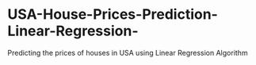 # USA-House-Prices-Prediction-Linear-Regression-
Predicting the prices of houses in USA using Linear Regression Algorithm
